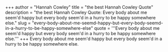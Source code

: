 +++
author = "Hannah Cowley"
title = "the best Hannah Cowley Quote"
description = "the best Hannah Cowley Quote: Every body about me seem'd happy but every body seem'd in a hurry to be happy somewhere else."
slug = "every-body-about-me-seemd-happy-but-every-body-seemd-in-a-hurry-to-be-happy-somewhere-else"
quote = '''Every body about me seem'd happy but every body seem'd in a hurry to be happy somewhere else.'''
+++
Every body about me seem'd happy but every body seem'd in a hurry to be happy somewhere else.
